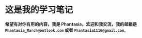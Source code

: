# 这是我的学习笔记

**希望有对你有用的内容，我是 Phantasia，欢迎和我交流，我的邮箱是 `Phantasia_March@outlook.com` 或者 `Phantasia1116@gmail.com`**。
